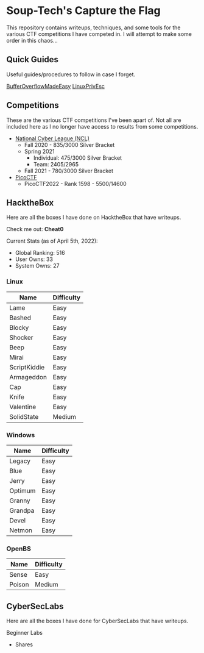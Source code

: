# Soup-Tech's Capture the Flag
This repository contains writeups, techniques, and some tools for the various CTF competitions I have competed in. I will attempt to make some order in this chaos...

## Quick Guides
Useful guides/procedures to follow in case I forget.

[BufferOverflowMadeEasy](#)
[LinuxPrivEsc](#)

## Competitions
These are the various CTF competitions I've been apart of. Not all are included here as I no longer have access to results from some competitions.

- [National Cyber League (NCL)](https://cyberskyline.com/)
	- Fall 2020 - 835/3000 Silver Bracket
	- Spring 2021
		- Individual: 475/3000 Silver Bracket
		- Team: 2405/2965
	- Fall 2021 - 780/3000 Silver Bracket
- [PicoCTF](https://play.picoctf.org/login)
	- PicoCTF2022 - Rank 1598 - 5500/14600

## HacktheBox
Here are all the boxes I have done on HacktheBox that have writeups.

Check me out: **Cheat0**

Current Stats (as of April 5th, 2022):
- Global Ranking: 516
- User Owns: 33
- System Owns: 27

### Linux
| Name | Difficulty |
| ------ | --------- |
| Lame | Easy |
| Bashed | Easy |
| Blocky | Easy |
| Shocker | Easy |
| Beep | Easy |
| Mirai | Easy |
| ScriptKiddie | Easy |
| Armageddon | Easy |
| Cap | Easy |
| Knife | Easy |
| Valentine | Easy |
| SolidState | Medium |

### Windows
| Name | Difficulty |
| --- | --- |
| Legacy | Easy | 
| Blue | Easy |
| Jerry | Easy |
| Optimum | Easy |
| Granny | Easy | 
| Grandpa | Easy |
| Devel | Easy |
| Netmon | Easy |

### OpenBS
| Name  | Difficulty |
| --- | --- |
| Sense | Easy |
| Poison | Medium |

## CyberSecLabs
Here are all the boxes I have done for CyberSecLabs that have writeups.

Beginner Labs
- Shares

